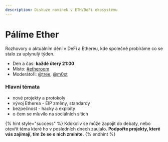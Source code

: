 ```yaml
---
description: Diskuze novinek v ETH/DeFi ekosystému
---
```


# Pálíme Ether

Rozhovory o aktuálním dění v DeFi a Ethereu, kde společně probíráme co se stalo za uplynulý týden.

* Den a čas: **každé úterý 21:00**
* Místo: [#etheroom](./)
* Moderátoři: [@tree](https://forum.gwei.cz/u/tree), [@m0xt](https://forum.gwei.cz/u/m0xt)

### Hlavní témata

* nové projekty a protokoly
* vývoj Etherea - EIP změny, standardy
* bezpečnost - hacky a exploity
* o čem se mluvilo na sociálních sítích

{% hint style="success" %}
Kdokoliv se může zapojit do debaty, nebo otevřít téma které ho v posledních dnech zaujalo. **Podpořte projekty, které vás zajímají, tím že se o nich zmíníte.**
{% endhint %}
